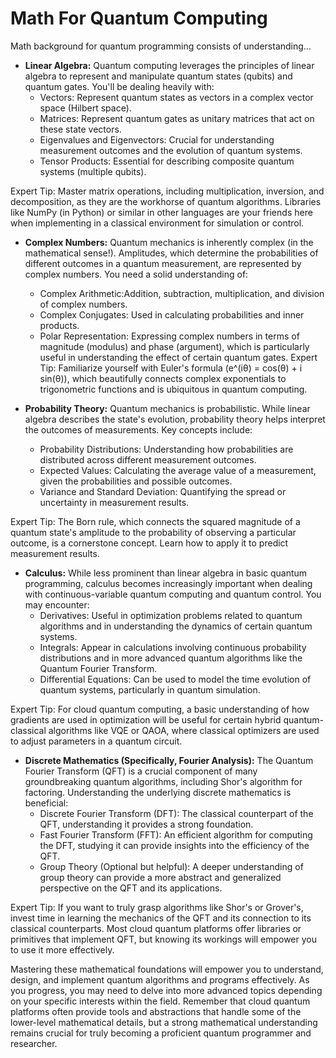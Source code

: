 # Math For Quantum Computing

Math background for quantum programming consists of understanding...

- **Linear Algebra:** Quantum computing leverages the principles of linear algebra to represent and manipulate quantum states (qubits) and quantum gates. You'll be dealing heavily with:
    - Vectors: Represent quantum states as vectors in a complex vector space (Hilbert space).
    - Matrices: Represent quantum gates as unitary matrices that act on these state vectors.
    - Eigenvalues and Eigenvectors: Crucial for understanding measurement outcomes and the evolution of quantum systems.
    - Tensor Products: Essential for describing composite quantum systems (multiple qubits).

Expert Tip: Master matrix operations, including multiplication, inversion, and decomposition, as they are the workhorse of quantum algorithms. Libraries like NumPy (in Python) or similar in other languages are your friends here when implementing in a classical environment for simulation or control.  

- **Complex Numbers:**  Quantum mechanics is inherently complex (in the mathematical sense!).  Amplitudes, which determine the probabilities of different outcomes in a quantum measurement, are represented by complex numbers. You need a solid understanding of:
    - Complex Arithmetic:Addition, subtraction, multiplication, and division of complex numbers.
    - Complex Conjugates: Used in calculating probabilities and inner products.
    - Polar Representation: Expressing complex numbers in terms of magnitude (modulus) and phase (argument), which is particularly useful in understanding the effect of certain quantum gates.
Expert Tip: Familiarize yourself with Euler's formula (e^(iθ) = cos(θ) + i sin(θ)), which beautifully connects complex exponentials to trigonometric functions and is ubiquitous in quantum computing.

- **Probability Theory:** Quantum mechanics is probabilistic. While linear algebra describes the state's evolution, probability theory helps interpret the outcomes of measurements. Key concepts include:
    - Probability Distributions:  Understanding how probabilities are distributed across different measurement outcomes.
    - Expected Values: Calculating the average value of a measurement, given the probabilities and possible outcomes.
    - Variance and Standard Deviation: Quantifying the spread or uncertainty in measurement results.

Expert Tip: The Born rule, which connects the squared magnitude of a quantum state's amplitude to the probability of observing a particular outcome, is a cornerstone concept. Learn how to apply it to predict measurement results.

- **Calculus:** While less prominent than linear algebra in basic quantum programming, calculus becomes increasingly important when dealing with continuous-variable quantum computing and quantum control. You may encounter:
    - Derivatives:  Useful in optimization problems related to quantum algorithms and in understanding the dynamics of certain quantum systems.
    - Integrals: Appear in calculations involving continuous probability distributions and in more advanced quantum algorithms like the Quantum Fourier Transform.
    - Differential Equations: Can be used to model the time evolution of quantum systems, particularly in quantum simulation.

Expert Tip: For cloud quantum computing, a basic understanding of how gradients are used in optimization will be useful for certain hybrid quantum-classical algorithms like VQE or QAOA, where classical optimizers are used to adjust parameters in a quantum circuit.

- **Discrete Mathematics (Specifically, Fourier Analysis):**  The Quantum Fourier Transform (QFT) is a crucial component of many groundbreaking quantum algorithms, including Shor's algorithm for factoring. Understanding the underlying discrete mathematics is beneficial:
    - Discrete Fourier Transform (DFT):  The classical counterpart of the QFT, understanding it provides a strong foundation.
    - Fast Fourier Transform (FFT): An efficient algorithm for computing the DFT, studying it can provide insights into the efficiency of the QFT.
    - Group Theory (Optional but helpful): A deeper understanding of group theory can provide a more abstract and generalized perspective on the QFT and its applications.

Expert Tip: If you want to truly grasp algorithms like Shor's or Grover's, invest time in learning the mechanics of the QFT and its connection to its classical counterparts. Most cloud quantum platforms offer libraries or primitives that implement QFT, but knowing its workings will empower you to use it more effectively.

Mastering these mathematical foundations will empower you to understand, design, and implement quantum algorithms and programs effectively. As you progress, you may need to delve into more advanced topics depending on your specific interests within the field. Remember that cloud quantum platforms often provide tools and abstractions that handle some of the lower-level mathematical details, but a strong mathematical understanding remains crucial for truly becoming a proficient quantum programmer and researcher.











